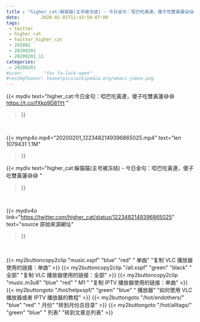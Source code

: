 ```yaml
---
title : "higher_cat:躲猫猫(主号被冻结) - 今日金句：啞巴吃黃連，傻子吃雙黃蓮😅😅 "
date:        2020-02-01T11:43:50-07:00
tags:
 - twitter
 - higher_cat
 - twitter_higher_cat
 - 202002
 - 20200201
 - 20200201_11
categories:
 - 20200201
#icon:        "fas fa-lock-open"
#resImgTeaser: teaserpics/wikipedia.org/emacs-jokes.png
---
```


{{< mydiv text="higher_cat:今日金句：啞巴吃黃連，傻子吃雙黃蓮😅😅 https://t.co/fXkp9D81Yt "
>}}
<br>


{{< mymp4o mp4="20200201_1223482149396865025.mp4"
text="len 1079431    1.1M"
>}}


{{< mydiv text="higher_cat:躲猫猫(主号被冻结) - 今日金句：啞巴吃黃連，傻子吃雙黃蓮😅😅 "
>}}
<br>

{{< mydiv4o link="https://twitter.com/higher_cat/status/1223482149396865025"
text="source 原始來源網址"
>}}


<br>



{{< my2buttoncopy2clip "music.xspf"        "blue"   "red"    " 单曲"  "复制 VLC 播放器使用的链接：单曲" >}} {{< my2buttoncopy2clip "/all.xspf"         "green"  "black"  " 全部"  "复制 VLC 播放器使用的链接：全部" >}} {{< my2buttoncopy2clip "music.m3u8"        "blue"   "red"    " M1 "    "复制 IPTV 播放器使用的链接：单曲" >}} {{< my2buttongoto      "/hot/helpxspf/"    "green"  "blue"   " 播放器" "如何使用 VLC 播放器或者 IPTV 播放器的教程" >}} {{< my2buttongoto      "/hot/endothers/"   "blue"   "red"    " 月份"   "转到月份总目录" >}} {{< my2buttongoto      "/hot/alltags/"     "green"  "blue"   " 列表"   "转到文章总列表" >}} 
